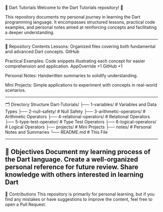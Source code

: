 📘 Dart Tutorials
Welcome to the Dart Tutorials repository! 🎯

This repository documents my personal journey in learning the Dart programming language. It encompasses structured lessons, practical code examples, and personal notes aimed at reinforcing concepts and facilitating a deeper understanding.​

------------------------------------------------------------------------------------------
🧭 Repository Contents
Lessons: Organized files covering both fundamental and advanced Dart concepts.​
GitHub

Practical Examples: Code snippets illustrating each concept for easier comprehension and application.​
AppOverride
+1
GitHub
+1

Personal Notes: Handwritten summaries to solidify understanding.​

Mini Projects: Simple applications to experiment with concepts in real-world scenarios.​

------------------------------------------------------------------------------------------

🗂️ Directory Structure
Dart-Tutorials/
├── 1-variables/              # Variables and Data Types
├── 2-null-safety/            # Null Safety
├── 3-arithmetic-operators/   # Arithmetic Operators
├── 4-relational-operators/   # Relational Operators
├── 5-type-test-operator/     # Type Test Operators
├── 6-logical-operators/      # Logical Operators
├── projects/                 # Mini Projects
├── notes/                    # Personal Notes and Summaries
└── README.md                 # This File

------------------------------------------------------------------------------------------

🎯 Objectives
Document my learning process of the Dart language.​
Create a well-organized personal reference for future review.​
Share knowledge with others interested in learning Dart
------------------------------------------------------------------------------------------

🤝 Contributions
This repository is primarily for personal learning, but if you find any mistakes or have suggestions to improve the content, feel free to open a Pull Request.​

